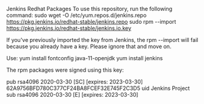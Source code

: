 Jenkins Redhat Packages
To use this repository, run the following command:
                                                   sudo wget -O /etc/yum.repos.d/jenkins.repo https://pkg.jenkins.io/redhat-stable/jenkins.repo
                                                   sudo rpm --import https://pkg.jenkins.io/redhat-stable/jenkins.io.key
  
If you've previously imported the key from Jenkins, the rpm --import will fail because you already have a key. Please ignore that and move on.

Use:
     yum install fontconfig java-11-openjdk
     yum install jenkins
  
The rpm packages were signed using this key:

pub   rsa4096 2020-03-30 [SC] [expires: 2023-03-30]
      62A9756BFD780C377CF24BA8FCEF32E745F2C3D5
uid                      Jenkins Project 
sub   rsa4096 2020-03-30 [E] [expires: 2023-03-30]

